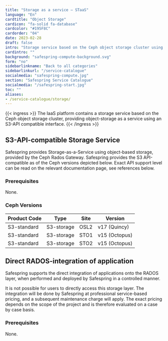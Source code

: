 ```yaml
---
title: "Storage as a service – STaaS"
language: "En"
cardtitle: "Object Storage"
cardicon: "fa-solid fa-database"
cardcolor: "#195F8C"
cardorder: "04"
date: 2023-02-28
draft: false
intro: "Storage service based on the Ceph object storage cluster using S3-API."
cardintro: ""
background: "safespring-compute-background.svg"
form: "no"
sidebarlinkname: "Back to all categories"
sidebarlinkurl: "/service-catalogue"
socialmedia: "safespring-compute.jpg"
section: "Safespring Service Catalogue"
socialmedia: "/safespring-start.jpg"
toc: ""
aliases:
- /service-catalogue/storage/
---
```


{{< ingress >}}
The IaaS platform contains a storage service based on the Ceph object storage cluster, providing object-storage as a service using an S3-API compatible interface.
{{< /ingress >}}

## S3-API-compatible Storage Service
Safespring provides Storage-as-a-Service using object-based storage, provided by the Ceph Rados Gateway. Safespring provides the S3 API-compatible as of the Ceph versions depicted below. Exact API support level can be read on the relevant documentation page, see references below. 

### Prerequisites
None.

### Ceph Versions

| Product Code | Type       | Site | Version         |
|--------------|------------|------|-----------------|
| S3-standard  | S3-storage | OSL2 | v17 (Quincy)    |
| S3-standard  | S3-storage | STO1 | v15 (Octopus)   |
| S3-standard  | S3-storage | STO2 | v15 (Octopus)   |


## Direct RADOS-integration of application
Safespring supports the direct integration of applications onto the RADOS layer, when performed and deployed by Safespring in a controlled manner. 

It is not possible for users to directly access this storage layer. The integration will be done by Safespring at professional service-based pricing, and a subsequent maintenance charge will apply. The exact pricing depends on the scope of the project and is therefore evaluated on a case by case basis.

### Prerequisites
None.
